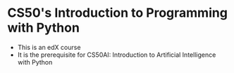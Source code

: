 # CS50's Introduction to Programming with Python
- This is an edX course
- It is the prerequisite for CS50AI: Introduction to Artificial Intelligence with Python
